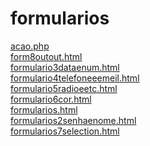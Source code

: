# formularios 
<a href='https://gabrielryanft.github.io/learning/cursoemvideo/htmlecss/html/formularios/acao.php' target='_blank' rel='next'>acao.php</a><br/>
<a href='https://gabrielryanft.github.io/learning/cursoemvideo/htmlecss/html/formularios/form8outout.html' target='_blank' rel='next'>form8outout.html</a><br/>
<a href='https://gabrielryanft.github.io/learning/cursoemvideo/htmlecss/html/formularios/formulario3dataenum.html' target='_blank' rel='next'>formulario3dataenum.html</a><br/>
<a href='https://gabrielryanft.github.io/learning/cursoemvideo/htmlecss/html/formularios/formulario4telefoneeemeil.html' target='_blank' rel='next'>formulario4telefoneeemeil.html</a><br/>
<a href='https://gabrielryanft.github.io/learning/cursoemvideo/htmlecss/html/formularios/formulario5radioeetc.html' target='_blank' rel='next'>formulario5radioeetc.html</a><br/>
<a href='https://gabrielryanft.github.io/learning/cursoemvideo/htmlecss/html/formularios/formulario6cor.html' target='_blank' rel='next'>formulario6cor.html</a><br/>
<a href='https://gabrielryanft.github.io/learning/cursoemvideo/htmlecss/html/formularios/formularios.html' target='_blank' rel='next'>formularios.html</a><br/>
<a href='https://gabrielryanft.github.io/learning/cursoemvideo/htmlecss/html/formularios/formularios2senhaenome.html' target='_blank' rel='next'>formularios2senhaenome.html</a><br/>
<a href='https://gabrielryanft.github.io/learning/cursoemvideo/htmlecss/html/formularios/formularios7selection.html' target='_blank' rel='next'>formularios7selection.html</a><br/>
